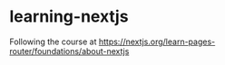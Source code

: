 # learning-nextjs

Following the course at https://nextjs.org/learn-pages-router/foundations/about-nextjs
